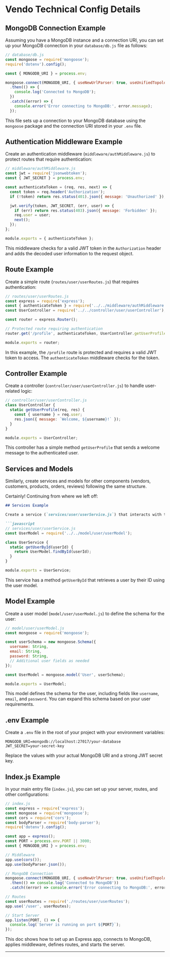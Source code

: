 # Vendo Technical Config Details

## MongoDB Connection Example

Assuming you have a MongoDB instance and a connection URI, you can set up your MongoDB connection in your `database/db.js` file as follows:

```javascript
// database/db.js
const mongoose = require('mongoose');
require('dotenv').config();

const { MONGODB_URI } = process.env;

mongoose.connect(MONGODB_URI, { useNewUrlParser: true, useUnifiedTopology: true })
  .then(() => {
    console.log('Connected to MongoDB');
  })
  .catch((error) => {
    console.error('Error connecting to MongoDB:', error.message);
  });
```

This file sets up a connection to your MongoDB database using the `mongoose` package and the connection URI stored in your `.env` file.

## Authentication Middleware Example

Create an authentication middleware (`middleware/authMiddleware.js`) to protect routes that require authentication:

```javascript
// middleware/authMiddleware.js
const jwt = require('jsonwebtoken');
const { JWT_SECRET } = process.env;

const authenticateToken = (req, res, next) => {
  const token = req.header('Authorization');
  if (!token) return res.status(401).json({ message: 'Unauthorized' });

  jwt.verify(token, JWT_SECRET, (err, user) => {
    if (err) return res.status(403).json({ message: 'Forbidden' });
    req.user = user;
    next();
  });
};

module.exports = { authenticateToken };
```

This middleware checks for a valid JWT token in the `Authorization` header and adds the decoded user information to the request object.

## Route Example

Create a simple route (`routes/user/userRoutes.js`) that requires authentication:

```javascript
// routes/user/userRoutes.js
const express = require('express');
const { authenticateToken } = require('../../middleware/authMiddleware');
const UserController = require('../../controller/user/userController');

const router = express.Router();

// Protected route requiring authentication
router.get('/profile', authenticateToken, UserController.getUserProfile);

module.exports = router;
```

In this example, the `/profile` route is protected and requires a valid JWT token to access. The `authenticateToken` middleware checks for the token.

## Controller Example

Create a controller (`controller/user/userController.js`) to handle user-related logic:

```javascript
// controller/user/userController.js
class UserController {
  static getUserProfile(req, res) {
    const { username } = req.user;
    res.json({ message: `Welcome, ${username}!` });
  }
}

module.exports = UserController;
```

This controller has a simple method `getUserProfile` that sends a welcome message to the authenticated user.

## Services and Models

Similarly, create services and models for other components (vendors, customers, products, orders, reviews) following the same structure.

Certainly! Continuing from where we left off:

```markdown
## Services Example

Create a service (`services/user/userService.js`) that interacts with the user model and performs business logic:

```javascript
// services/user/userService.js
const UserModel = require('../../model/user/userModel');

class UserService {
  static getUserById(userId) {
    return UserModel.findById(userId);
  }
}

module.exports = UserService;
```

This service has a method `getUserById` that retrieves a user by their ID using the user model.

## Model Example

Create a user model (`model/user/userModel.js`) to define the schema for the user:

```javascript
// model/user/userModel.js
const mongoose = require('mongoose');

const userSchema = new mongoose.Schema({
  username: String,
  email: String,
  password: String,
  // Additional user fields as needed
});

const UserModel = mongoose.model('User', userSchema);

module.exports = UserModel;
```

This model defines the schema for the user, including fields like `username`, `email`, and `password`. You can expand this schema based on your user requirements.

## .env Example

Create a `.env` file in the root of your project with your environment variables:

```dotenv
MONGODB_URI=mongodb://localhost:27017/your-database
JWT_SECRET=your-secret-key
```

Replace the values with your actual MongoDB URI and a strong JWT secret key.

## Index.js Example

In your main entry file (`index.js`), you can set up your server, routes, and other configurations:

```javascript
// index.js
const express = require('express');
const mongoose = require('mongoose');
const cors = require('cors');
const bodyParser = require('body-parser');
require('dotenv').config();

const app = express();
const PORT = process.env.PORT || 3000;
const { MONGODB_URI } = process.env;

// Middleware
app.use(cors());
app.use(bodyParser.json());

// MongoDB Connection
mongoose.connect(MONGODB_URI, { useNewUrlParser: true, useUnifiedTopology: true })
  .then(() => console.log('Connected to MongoDB'))
  .catch((error) => console.error('Error connecting to MongoDB:', error.message));

// Routes
const userRoutes = require('./routes/user/userRoutes');
app.use('/user', userRoutes);

// Start Server
app.listen(PORT, () => {
  console.log(`Server is running on port ${PORT}`);
});
```

This doc shows how to set up an Express app, connects to MongoDB, applies middleware, defines routes, and starts the server.

---